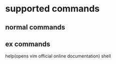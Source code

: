 # supported commands
## normal commands
## ex commands
help(opens vim official online documentation)
shell
